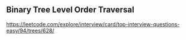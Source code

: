 ## Binary Tree Level Order Traversal
https://leetcode.com/explore/interview/card/top-interview-questions-easy/94/trees/628/
